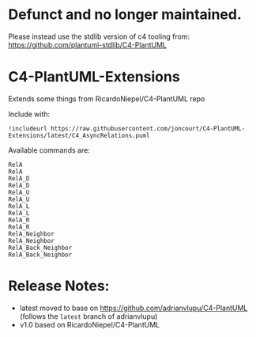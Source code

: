 # Defunct and no longer maintained. 
Please instead use the stdlib version of c4 tooling from: https://github.com/plantuml-stdlib/C4-PlantUML


# C4-PlantUML-Extensions

Extends some things from RicardoNiepel/C4-PlantUML repo

Include with:
```
!includeurl https://raw.githubusercontent.com/joncourt/C4-PlantUML-Extensions/latest/C4_AsyncRelations.puml
```

Available commands are:
```
RelA 
RelA 
RelA_D
RelA_D
RelA_U
RelA_U
RelA_L
RelA_L
RelA_R
RelA_R
RelA_Neighbor
RelA_Neighbor
RelA_Back_Neighbor
RelA_Back_Neighbor
```

# Release Notes:
* latest moved to base on https://github.com/adrianvlupu/C4-PlantUML (follows the `latest` branch of adrianvlupu)
* v1.0 based on RicardoNiepel/C4-PlantUML
